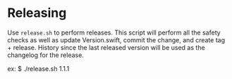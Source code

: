 Releasing
=========

Use `release.sh` to perform releases.  This script will perform all the safety checks as well
as update Version.swift, commit the change, and create tag + release.  History since the last
released version will be used as the changelog for the release.

ex: $ ./release.sh 1.1.1

